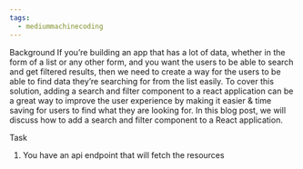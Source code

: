 ```yaml
---
tags:
  - mediummachinecoding
---
```

Background
If you’re building an app that has a lot of data, whether in the form of a list or any other form, and you want the users to be able to search and get filtered results, then we need to create a way for the users to be able to find data they’re searching for from the list easily. To cover this solution, adding a search and filter component to a react application can be a great way to improve the user experience by making it easier & time saving for users to find what they are looking for. In this blog post, we will discuss how to add a search and filter component to a React application.

Task
1. You have an api endpoint that will fetch the resources 

